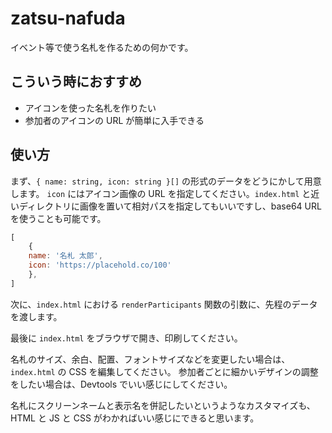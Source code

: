 # zatsu-nafuda

イベント等で使う名札を作るための何かです。

## こういう時におすすめ

- アイコンを使った名札を作りたい
- 参加者のアイコンの URL が簡単に入手できる

## 使い方

まず、`{ name: string, icon: string }[]` の形式のデータをどうにかして用意します。
`icon` にはアイコン画像の URL を指定してください。`index.html` と近いディレクトリに画像を置いて相対パスを指定してもいいですし、base64 URL を使うことも可能です。

```js
[
    {
    name: '名札 太郎',
    icon: 'https://placehold.co/100'
    },
]
```

次に、`index.html` における `renderParticipants` 関数の引数に、先程のデータを渡します。

最後に `index.html` をブラウザで開き、印刷してください。

名札のサイズ、余白、配置、フォントサイズなどを変更したい場合は、`index.html` の CSS を編集してください。
参加者ごとに細かいデザインの調整をしたい場合は、Devtools でいい感じにしてください。

名札にスクリーンネームと表示名を併記したいというようなカスタマイズも、HTML と JS と CSS がわかればいい感じにできると思います。
